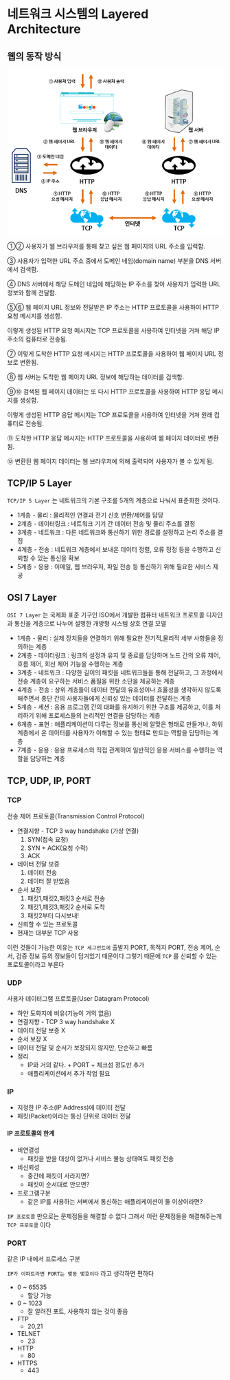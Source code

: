 # 네트워크 시스템의 Layered Architecture

## 웹의 동작 방식

![img_webbasic_10](LayeredArchitecture/img_webbasic_10.png)

①② 사용자가 웹 브라우저를 통해 찾고 싶은 웹 페이지의 URL 주소를 입력함.

③ 사용자가 입력한 URL 주소 중에서 도메인 네임(domain name) 부분을 DNS 서버에서 검색함.

④ DNS 서버에서 해당 도메인 네임에 해당하는 IP 주소를 찾아 사용자가 입력한 URL 정보와 함께 전달함.

⑤⑥ 웹 페이지 URL 정보와 전달받은 IP 주소는 HTTP 프로토콜을 사용하여 HTTP 요청 메시지를 생성함.

이렇게 생성된 HTTP 요청 메시지는 TCP 프로토콜을 사용하여 인터넷을 거쳐 해당 IP 주소의 컴퓨터로 전송됨.

⑦ 이렇게 도착한 HTTP 요청 메시지는 HTTP 프로토콜을 사용하여 웹 페이지 URL 정보로 변환됨.

⑧ 웹 서버는 도착한 웹 페이지 URL 정보에 해당하는 데이터를 검색함.

⑨⑩ 검색된 웹 페이지 데이터는 또 다시 HTTP 프로토콜을 사용하여 HTTP 응답 메시지를 생성함.

이렇게 생성된 HTTP 응답 메시지는 TCP 프로토콜을 사용하여 인터넷을 거쳐 원래 컴퓨터로 전송됨.

⑪ 도착한 HTTP 응답 메시지는 HTTP 프로토콜을 사용하여 웹 페이지 데이터로 변환됨.

⑫ 변환된 웹 페이지 데이터는 웹 브라우저에 의해 출력되어 사용자가 볼 수 있게 됨.

## TCP/IP 5 Layer

`TCP/IP 5 Layer` 는 네트워크의 기본 구조를 5개의 계층으로 나눠서 표준화한 것이다.

- 1계층 - 물리 : 물리적인 연결과 전기 신호 변환/제어를 담당
- 2계층 - 데이터링크 : 네트워크 기기 간 데이터 전송 및 물리 주소를 결정
- 3계층 - 네트워크 : 다른 네트워크와 통신하기 위한 경로를 설정하고 논리 주소를 결정
- 4계층 - 전송 : 네트워크 계층에서 보내온 데이터 정렬, 오류 정정 등을 수행하고 신뢰할 수 있는 통신을 확보
- 5계층 - 응용 : 이메일, 웹 브라우저, 파일 전송 등 통신하기 위해 필요한 서비스 제공

## OSI 7 Layer

`OSI 7 Layer` 는 국제화 표준 기구인 ISO에서 개발한 컴퓨터 네트워크 프로토콜 디자인과 통신을 계층으로 나누어 설명한 개방형 시스템 상호 연결 모델

- 1계층 - 물리 : 실제 장치들을 연결하기 위해 필요한 전기적,물리적 세부 사항들을 정의하는 계층
- 2계층 - 데이터링크 : 링크의 설정과 유지 및 종료를 담당하며 노드 간의 오류 제어, 흐름 제어, 회선 제어 기능을 수행하는 계층
- 3계층 - 네트워크 : 다양한 길이의 패킷을 네트워크들을 통해 전달하고, 그 과정에서 전송 계층이 요구하는 서비스 품질을 위한 소단을 제공하는 계층
- 4계층 - 전송 : 상위 계층들이 데이터 전달의 유효성이나 효율성을 생각하지 않도록 해주면서 종단 간의 사용자들에게 신뢰성 있는 데이터를 전달하는 계층
- 5계층 - 세션 : 응용 프로그램 간의 대화를 유지하기 위한 구조를 제공하고, 이를 처리하기 위해 프로세스들의 논리적인 연결을 담당하는 계층
- 6계층 - 표현 : 애플리케이션이 다루는 정보를 통신에 알맞은 형태로 만들거나, 하위 계층에서 온 데이터를 사용자가 이해할 수 있는 형태로 만드는 역할을 담당하는 계층
- 7계층 - 응용 : 응용 프로세스와 직접 관계하여 일반적인 응용 서비스를 수행하는 역할을 담당하는 계층

## TCP, UDP, IP, PORT

### TCP

전송 제어 프로토콜(Transmission Control Protocol)

- 연결지향 - TCP 3 way handshake (가상 연결)
    1. SYN(접속 요청)
    2. SYN + ACK(요청 수락)
    3. ACK
- 데이터 전달 보증
    1. 데이터 전송
    2. 데이터 잘 받았음
- 순서 보장
    1. 패킷1,패킷2,패킷3 순서로 전송
    2. 패킷1,패킷3,패킷2 순서로 도착
    3. 패킷2부터 다시보내!
- 신뢰할 수 있는 프로토콜
- 현재는 대부분 TCP 사용

이런 것들이 가능한 이유는 `TCP 세그먼트에` 출발지 PORT, 목적지 PORT, 전송 제어, 순서, 검증 정보 등의 정보들이 담겨있기 때문이다 그렇기 때문에 `TCP` 를 신뢰할 수 있는 프로토콜이라고 부른다

### UDP

사용자 데이터그램 프로토콜(User Datagram Protocol)

- 하얀 도화지에 비유(기능이 거의 없음)
- 연결지향 - TCP 3 way handshake X
- 데이터 전달 보증 X
- 순서 보장 X
- 데이터 전달 및 순서가 보장되지 않지만, 단순하고 빠름
- 정리
    - IP와 거의 같다. + PORT + 체크섬 정도만 추가
    - 애플리케이션에서 추가 작업 필요

### IP

- 지정한 IP 주소(IP Address)에 데이터 전달
- 패킷(Packet)이라는 통신 단위로 데이터 전달

#### IP 프로토콜의 한계

- 비연결성
    - 패킷을 받을 대상이 없거나 서비스 불능 상태여도 패킷 전송
- 비신뢰성
    - 중간에 패킷이 사라지면?
    - 패킷이 순서대로 안오면?
- 프로그램구분
    - 같은 IP를 사용하는 서버에서 통신하는 애플리케이션이 둘 이상이라면?

`IP 프로토콜` 만으로는 문제점들을 해결할 수 없다 그래서 이런 문제점들을 해결해주는게 `TCP 프로토콜` 이다

### PORT

같은 IP 내에서 프로세스 구분

`IP가 아파트라면 PORT는 몇동 몇호이다` 라고 생각하면 편하다

- 0 ~ 65535
    - 할당 가능
- 0 ~ 1023
    - 잘 알려진 포트, 사용하지 않는 것이 좋음
- FTP
    - 20,21
- TELNET
    - 23
- HTTP
    - 80
- HTTPS
    - 443